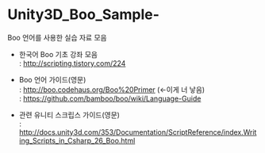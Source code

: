 Unity3D_Boo_Sample-
===================

Boo 언어를 사용한 실습 자료 모음


* 한국어 Boo 기초 강좌 모음<br/>
  : http://scripting.tistory.com/224

* Boo 언어 가이드(영문)<br/>
  : http://boo.codehaus.org/Boo%20Primer (<-이게 너 낳음)<br/>
  : https://github.com/bamboo/boo/wiki/Language-Guide<br/>
* 관련 유니티 스크립스 가이드(영문)<br/>
  : http://docs.unity3d.com/353/Documentation/ScriptReference/index.Writing_Scripts_in_Csharp_26_Boo.html
